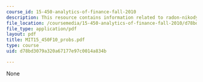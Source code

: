```yaml
---
course_id: 15-450-analytics-of-finance-fall-2010
description: This resource contains information related to radon-nikodym derivative.
file_location: /coursemedia/15-450-analytics-of-finance-fall-2010/d78bd3079a320a67177e97c0014a834b_MIT15_450F10_probs.pdf
file_type: application/pdf
layout: pdf
title: MIT15_450F10_probs.pdf
type: course
uid: d78bd3079a320a67177e97c0014a834b

---
```

None